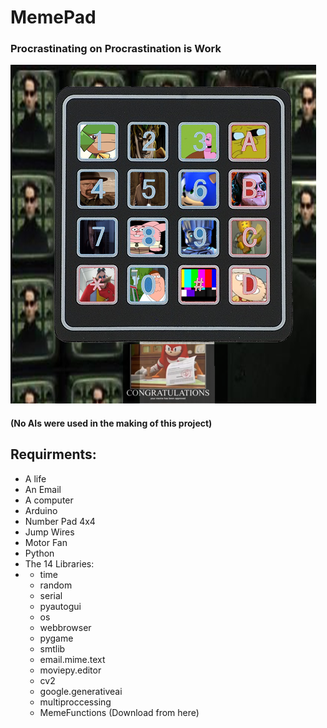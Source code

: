 # MemePad
### Procrastinating on Procrastination is Work


![](https://github.com/Shadow-Rhodium/MemePad/blob/main/Memepad.png?raw=true)


#### (No AIs were used in the making of this project)


## Requirments:
- A life
- An Email
- A computer
- Arduino 
- Number Pad 4x4
- Jump Wires
- Motor Fan
- Python
- The 14 Libraries:
- - time
  - random
  - serial
  - pyautogui
  - os
  - webbrowser
  - pygame
  - smtlib
  - email.mime.text
  - moviepy.editor
  - cv2
  - google.generativeai
  - multiproccessing
  - MemeFunctions (Download from here)

  
